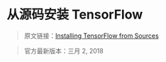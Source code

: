 # 从源码安装 TensorFlow

> 原文链接：[Installing TensorFlow from Sources](https://www.tensorflow.org/install/install_sources)

> 官方最新版本：三月 2, 2018